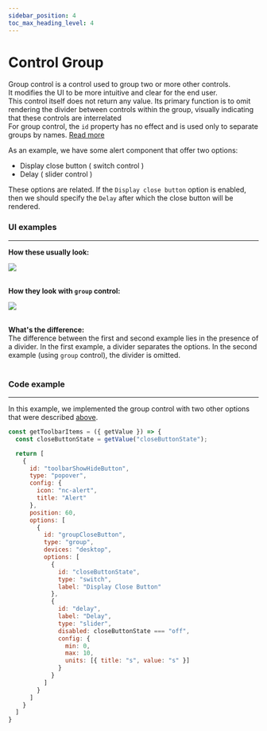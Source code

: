 ```yaml
---
sidebar_position: 4
toc_max_heading_level: 4
---
```

# Control Group
Group control is a control used to group two or more other controls. <br/> It modifies the UI to be more intuitive and clear for the end user. <br/> This control itself does not return any value. Its primary function is to omit rendering the divider between controls within the group, visually indicating that these controls are interrelated <br/>
For group control, the `id` property has no effect and is used only to separate groups by names. [Read more](../editor-controls/containers/group)

As an example, we have some alert component that offer two options:

<ul>
  <li>Display close button ( switch control )</li>
  <li>Delay ( slider control )</li>
</ul>

These options are related. If the `Display close button` option is enabled, then we should specify the `Delay` after which the close button will be rendered.

### UI examples
---
**How these usually look:** <br/>

<img  class="brz-img--border" src="/img/controls/alert-options-no-group.png" /> <br/><br/>

**How they look with `group` control:** <br/>

<img  class="brz-img--border" src="/img/controls/alert-options-group.png" /> <br/><br/>

**What's the difference:** <br/>
The difference between the first and second example lies in the presence of a divider. In the first example, a divider separates the options. In the second example (using `group` control), the divider is omitted. <br/><br/>

### Code example
---
In this example, we implemented the group control with two other options that were described [above](#ui-examples).

```js
const getToolbarItems = ({ getValue }) => {
  const closeButtonState = getValue("closeButtonState");

  return [
    {
      id: "toolbarShowHideButton",
      type: "popover",
      config: {
        icon: "nc-alert",
        title: "Alert"
      },
      position: 60,
      options: [
        {
          id: "groupCloseButton",
          type: "group",
          devices: "desktop",
          options: [
            {
              id: "closeButtonState",
              type: "switch",
              label: "Display Close Button"
            },
            {
              id: "delay",
              label: "Delay",
              type: "slider",
              disabled: closeButtonState === "off",
              config: {
                min: 0,
                max: 10,
                units: [{ title: "s", value: "s" }]
              }
            }
          ]
        }
      ]
    }
  ]
}
```
